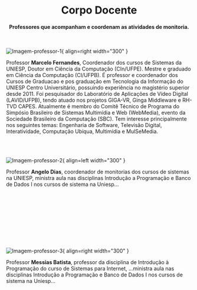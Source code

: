 <h1 align="center">Corpo Docente</h1> 

<h4 align="center">Professores que acompanham e coordenam as atividades de monitoria.</h4>

<br/>

![Imagem-professor-1](/img/photos/prof-marcelo.jpg){ align=right width="300" }
<p align="left">Professor <b>Marcelo Fernandes</b>, Coordenador dos cursos de Sistemas da UNIESP, Doutor em Ciência da 
Computação (CIn/UFPE). Mestre e graduado em Ciência da Computação (CI/UFPB). É professor e coordenador dos Cursos de 
Graduacao e pos graduação em Tecnologia da Informação do UNIESP Centro Universitário, possuindo experiência no 
magistério superior desde 2011. Foi pesquisador do Laboratório de Aplicações de Vídeo Digital (LAVID/UFPB), tendo 
atuado nos projetos GIGA-VR, Ginga Middleware e RH-TVD CAPES. 
Atualmente é membro do Comitê Técnico de Programa do Simpósio Brasileiro de Sistemas Multimídia e Web (WebMedia), evento 
da Sociedade Brasileiro da Computação (SBC). Tem interesse principalmente nos seguintes temas: Engenharia de Software, 
Televisão Digital, Interatividade, Computação Ubíqua, Multimídia e MulSeMedia.</p>

[comment]: <> (<br/>)

[comment]: <> (<br/>)
<br/>
<br/>

![Imagem-professor-2](/img/photos/prof-angelo.jpg){ align=left width="300" }
<p align="left">Professor <b>Angelo Dias</b>, coordenador de monitorias dos cursos de sistemas na UNIESP,  ministra aula 
nas disciplinas Introdução a Programação e Banco de Dados I nos cursos de sistema na Uniesp...</p>

<br/>
<br/>
<br/>
<br/>
<br/>
<br/>
<br/>
<br/>

![Imagem-professor-3](/img/photos/prof-messias.jpg){ align=right width="300" }
<p align="left">Professor <b>Messias Batista</b>, professor da disciplina de Introdução à Programação do curso de Sistemas
para Internet, ...ministra aula nas disciplinas Introdução a Programação e Banco de Dados I nos cursos de sistema na Uniesp...</p>

